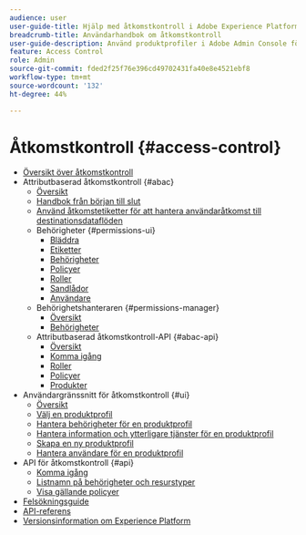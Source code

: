 ```yaml
---
audience: user
user-guide-title: Hjälp med åtkomstkontroll i Adobe Experience Platform
breadcrumb-title: Användarhandbok om åtkomstkontroll
user-guide-description: Använd produktprofiler i Adobe Admin Console för att hantera användarbehörigheter. Lär dig hur du tilldelar användare till produkter och sandlådor.
feature: Access Control
role: Admin
source-git-commit: fded2f25f76e396cd49702431fa40e8e4521ebf8
workflow-type: tm+mt
source-wordcount: '132'
ht-degree: 44%

---
```



# Åtkomstkontroll {#access-control}

* [Översikt över åtkomstkontroll](home.md)
* Attributbaserad åtkomstkontroll {#abac}
   * [Översikt](abac/overview.md)
   * [Handbok från början till slut](abac/end-to-end-guide.md)
   * [Använd åtkomstetiketter för att hantera användaråtkomst till destinationsdataflöden](/help/access-control/abac/apply-access-labels-destinations.md)
   * Behörigheter {#permissions-ui}
      * [Bläddra](abac/ui/browse.md)
      * [Etiketter](abac/ui/labels.md)
      * [Behörigheter](abac/ui/permissions.md)
      * [Policyer](abac/ui/policies.md)
      * [Roller](abac/ui/roles.md)
      * [Sandlådor](abac/ui/sandboxes.md)
      * [Användare](abac/ui/users.md)
   * Behörighetshanteraren {#permissions-manager}
      * [Översikt](abac/permission-manager/overview.md)
      * [Behörigheter](abac/permission-manager/permissions.md)
   * Attributbaserad åtkomstkontroll-API {#abac-api}
      * [Översikt](abac/api/overview.md)
      * [Komma igång](abac/api/getting-started.md)
      * [Roller](abac/api/roles.md)
      * [Policyer](abac/api/policies.md)
      * [Produkter](abac/api/products.md)
* Användargränssnitt för åtkomstkontroll {#ui}
   * [Översikt](ui/overview.md)
   * [Välj en produktprofil](ui/browse.md)
   * [Hantera behörigheter för en produktprofil](ui/permissions.md)
   * [Hantera information och ytterligare tjänster för en produktprofil](ui/details-and-services.md)
   * [Skapa en ny produktprofil](ui/create-profile.md)
   * [Hantera användare för en produktprofil](ui/users.md)
* API för åtkomstkontroll {#api}
   * [Komma igång](api/getting-started.md)
   * [Listnamn på behörigheter och resurstyper](api/permissions-and-resource-types.md)
   * [Visa gällande policyer](api/effective-policies.md)
* [Felsökningsguide](troubleshooting-guide.md)
* [API-referens](https://www.adobe.io/experience-platform-apis/references/access-control/)
* [Versionsinformation om Experience Platform](https://experienceleague.adobe.com/en/docs/experience-platform/release-notes/latest)